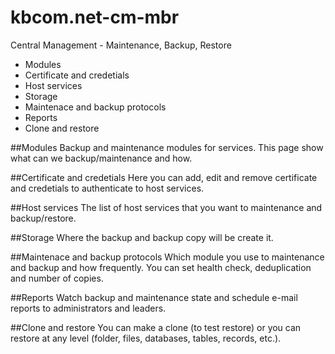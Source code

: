 # kbcom.net-cm-mbr
Central Management - Maintenance, Backup, Restore

- Modules
- Certificate and credetials
- Host services
- Storage
- Maintenace and backup protocols
- Reports
- Clone and restore

##Modules
Backup and maintenance modules for services. This page show what can we backup/maintenance and how.

##Certificate and credetials
Here you can add, edit and remove certificate and credetials to authenticate to host services.

##Host services
The list of host services that you want to maintenance and backup/restore.

##Storage
Where the backup and backup copy will be create it.

##Maintenace and backup protocols
Which module you use to maintenance and backup and how frequently. You can set health check, deduplication and number of copies.

##Reports
Watch backup and maintenance state and schedule e-mail reports to administrators and leaders.

##Clone and restore
You can make a clone (to test restore) or you can restore at any level (folder, files, databases, tables, records, etc.).
